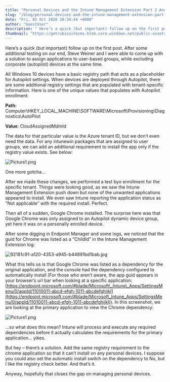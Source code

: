 ```yaml
---
title: "Personal Devices and the Intune Management Extension Part 2 Another PSA"
slug: "/blog/personal-devices-and-the-intune-management-extension-part-2-another-psa-op82L"
date: "Fri, 02 Oct 2020 20:34:44 +0000"
author: "GuestUser"
description: " Here’s a quick (but important) follow up on the first post. After some additional testing on our end, Steve Weiner and I were able to come up with a solution to assign applications to user-based groups, while excluding corporate (autopilot) devices at the same time.All Windows 10 devices"
thumbnail: "https://getrubixsitecms.blob.core.windows.net/public-assets/content/v1/logo512.png"
---
```


Here’s a quick (but important) follow up on the first post. After some additional testing on our end, Steve Weiner and I were able to come up with a solution to assign applications to user-based groups, while excluding corporate (autopilot) devices at the same time.

All Windows 10 devices have a basic registry path that acts as a placeholder for Autopilot settings. When devices are deployed through Autopilot, there are some additional registry settings that are populated with tenant-specific information. Here is one of the unique values that populates with Autopilot enrollment:

**Path:** Computer\\HKEY\_LOCAL\_MACHINE\\SOFTWARE\\Microsoft\\Provisioning\\Diagnostics\\AutoPilot

**Value**: CloudAssignedMdmId

The data for that particular value is the Azure tenant ID, but we don’t even need the data. For any intunewin packages that are assigned to user groups, we can add an additional requirement to install the app only if the registry value exists. See below:

![Picture1.png](https://getrubixsitecms.blob.core.windows.net/public-assets/content/v1/5dd365a31aa1fd743bc30b8e/1601670605027-TEXTWZS9IZXY42U02J6U/Picture1.png)

One more gotcha…

After we made these changes, we performed a test byo enrollment for the specific tenant. Things were looking good, as we saw the Intune Management Extension push down but none of the unwanted applications appeared to install. We even saw Intune reporting the application status as “Not applicable” with the required install. Perfect.

Then all of a sudden, Google Chrome installed. The surprise here was that Google Chrome was only assigned to an Autopilot dynamic device group, yet here it was on a personally enrolled device.

After some digging in Endpoint Manager and some logs, we noticed that the guid for Chrome was listed as a “ChildId” in the Intune Management Extension log:

![92181c91-a120-4353-a945-b44891bd1bab.jpg](https://getrubixsitecms.blob.core.windows.net/public-assets/content/v1/5dd365a31aa1fd743bc30b8e/1601670698370-PT0VV26CLUF73C7TFUWY/92181c91-a120-4353-a945-b44891bd1bab.jpg)

What this tells us is that Google Chrome was listed as a dependency for the original application, and the console had the dependency configured to automatically install (For those who aren’t aware, the app guid appears in your browser’s url bar when looking at a specific application: [https://endpoint.microsoft.com/#blade/Microsoft\_Intune\_Apps/SettingsMenu/0/appId/11010011-abcd-efgh-1011-abcdefghijkl](https://endpoint.microsoft.com/#blade/Microsoft_Intune_Apps/SettingsMenu/0/appId/11010011-abcd-efgh-1011-abcdefghijkl)). In this screenshot, we are looking at the primary application to view the Chrome dependency:

![Picture1.png](https://getrubixsitecms.blob.core.windows.net/public-assets/content/v1/5dd365a31aa1fd743bc30b8e/1601670742747-0UVKTHYR2WNE1QKOFV8G/Picture1.png)

…so what does this mean? Intune will process and execute any required dependencies before it actually calculates the requirements for the primary application… yikes. 

But hey – there’s a solution. Add the same registry requirement to the chrome application so that it can’t install on any personal devices. I suppose you could also set the automatic install switch on the dependency to No, but I like the registry check better. And that’s it.

Anyway, hopefully that closes the gap on managing personal devices.
